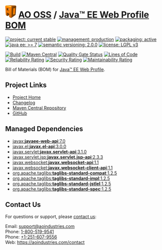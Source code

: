# [<img src="ao-logo.png" alt="AO Logo" width="35" height="40">](https://github.com/ao-apps) [AO OSS](https://github.com/ao-apps/ao-oss) / [Java™ EE Web Profile BOM](https://github.com/ao-apps/javaee-web-api-bom)

[![project: current stable](https://oss.aoapps.com/ao-badges/project-current-stable.svg)](https://aoindustries.com/life-cycle#project-current-stable)
[![management: production](https://oss.aoapps.com/ao-badges/management-production.svg)](https://aoindustries.com/life-cycle#management-production)
[![packaging: active](https://oss.aoapps.com/ao-badges/packaging-active.svg)](https://aoindustries.com/life-cycle#packaging-active)  
[![java ee: &gt;= 7](https://oss.aoapps.com/ao-badges/javaee-7.svg)](https://docs.oracle.com/javaee/7/)
[![semantic versioning: 2.0.0](https://oss.aoapps.com/ao-badges/semver-2.0.0.svg)](https://semver.org/spec/v2.0.0.html)
[![license: LGPL v3](https://oss.aoapps.com/ao-badges/license-lgpl-3.0.svg)](https://www.gnu.org/licenses/lgpl-3.0)

[![Build](https://github.com/ao-apps/javaee-web-api-bom/workflows/Build/badge.svg?branch=master)](https://github.com/ao-apps/javaee-web-api-bom/actions?query=workflow%3ABuild)
[![Maven Central](https://maven-badges.herokuapp.com/maven-central/com.aoapps/javaee-web-api-bom/badge.svg)](https://maven-badges.herokuapp.com/maven-central/com.aoapps/javaee-web-api-bom)
[![Quality Gate Status](https://sonarcloud.io/api/project_badges/measure?branch=master&project=com.aoapps%3Ajavaee-web-api-bom&metric=alert_status)](https://sonarcloud.io/dashboard?branch=master&id=com.aoapps%3Ajavaee-web-api-bom)
[![Lines of Code](https://sonarcloud.io/api/project_badges/measure?branch=master&project=com.aoapps%3Ajavaee-web-api-bom&metric=ncloc)](https://sonarcloud.io/component_measures?branch=master&id=com.aoapps%3Ajavaee-web-api-bom&metric=ncloc)  
[![Reliability Rating](https://sonarcloud.io/api/project_badges/measure?branch=master&project=com.aoapps%3Ajavaee-web-api-bom&metric=reliability_rating)](https://sonarcloud.io/component_measures?branch=master&id=com.aoapps%3Ajavaee-web-api-bom&metric=Reliability)
[![Security Rating](https://sonarcloud.io/api/project_badges/measure?branch=master&project=com.aoapps%3Ajavaee-web-api-bom&metric=security_rating)](https://sonarcloud.io/component_measures?branch=master&id=com.aoapps%3Ajavaee-web-api-bom&metric=Security)
[![Maintainability Rating](https://sonarcloud.io/api/project_badges/measure?branch=master&project=com.aoapps%3Ajavaee-web-api-bom&metric=sqale_rating)](https://sonarcloud.io/component_measures?branch=master&id=com.aoapps%3Ajavaee-web-api-bom&metric=Maintainability)

Bill of Materials (BOM) for [Java™ EE Web Profile](https://www.oracle.com/java/technologies/javaee/javaeetechnologies.html).

## Project Links
* [Project Home](https://oss.aoapps.com/javaee-web-api-bom/)
* [Changelog](https://oss.aoapps.com/javaee-web-api-bom/changelog)
* [Maven Central Repository](https://central.sonatype.com/artifact/com.aoapps/javaee-web-api-bom)
* [GitHub](https://github.com/ao-apps/javaee-web-api-bom)

## Managed Dependencies
* [javax:**javaee-web-api**:7.0](https://central.sonatype.com/artifact/javax/javaee-web-api/7.0)
* [javax.el:**javax.el-api**:3.0.0](https://central.sonatype.com/artifact/javax.el/javax.el-api/3.0.0)
* [javax.servlet:**javax.servlet-api**:3.1.0](https://central.sonatype.com/artifact/javax.servlet/javax.servlet-api/3.1.0)
* [javax.servlet.jsp:**javax.servlet.jsp-api**:2.3.3](https://central.sonatype.com/artifact/javax.servlet.jsp/javax.servlet.jsp-api/2.3.3)
* [javax.websocket:**javax.websocket-api**:1.1](https://central.sonatype.com/artifact/javax.websocket/javax.websocket-api/1.1)
* [javax.websocket:**javax.websocket-client-api**:1.1](https://central.sonatype.com/artifact/javax.websocket/javax.websocket-client-api/1.1)
* [org.apache.taglibs:**taglibs-standard-compat**:1.2.5](https://central.sonatype.com/artifact/org.apache.taglibs/taglibs-standard-compat/1.2.5)
* [org.apache.taglibs:**taglibs-standard-impl**:1.2.5](https://central.sonatype.com/artifact/org.apache.taglibs/taglibs-standard-impl/1.2.5)
* [org.apache.taglibs:**taglibs-standard-jstlel**:1.2.5](https://central.sonatype.com/artifact/org.apache.taglibs/taglibs-standard-jstlel/1.2.5)
* [org.apache.taglibs:**taglibs-standard-spec**:1.2.5](https://central.sonatype.com/artifact/org.apache.taglibs/taglibs-standard-spec/1.2.5)

## Contact Us
For questions or support, please [contact us](https://aoindustries.com/contact):

Email: [support@aoindustries.com](mailto:support@aoindustries.com)  
Phone: [1-800-519-9541](tel:1-800-519-9541)  
Phone: [+1-251-607-9556](tel:+1-251-607-9556)  
Web: https://aoindustries.com/contact
